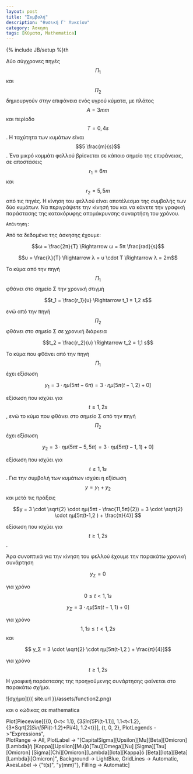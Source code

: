 ```yaml
---
layout: post
title: "Συμβολή"
description: "Φυσική Γ' Λυκείου"
category: Άσκηση
tags: [Κύματα, Mathematica]
---
```

{% include JB/setup %}th

Δύο σύγχρονες πηγές $$Π_1$$ και $$Π_2$$ δημιουργούν στην επιφάνεια ενός υγρού κύματα, με πλάτος $$Α = 3mm$$ και περίοδο $$T = 0,4s$$. Η ταχύτητα των κυμάτων είναι $$5 \frac{m}{s}$$. Ένα μικρό κομμάτι φελλού βρίσκεται σε κάποιο σημείο της επιφάνειας, σε αποστάσεις $$r_1=6m$$ και $$r_2=5,5m$$ από τις πηγές. Η κίνηση του φελλού είναι αποτέλεσμα της συμβολής των δύο κυμάτων. Να περιγράψετε την κίνησή του και να κάνετε την γραφική παράστασης της κατακόρυφης απομάκρυνσης συναρτήση του χρόνου.

`Απάντηση:`


Από τα δεδομένα της άσκησης έχουμε:

$$ω = \frac{2π}{Τ} \Rightarrow ω = 5π \frac{rad}{s}$$

$$υ = \frac{λ}{Τ} \Rightarrow λ = υ \cdot T \Rightarrow λ = 2m$$

Το κύμα από την πηγή $$Π_1$$ φθάνει στο σημείο Σ την χρονική στιγμή

$$t_1 = \frac{r_1}{υ} \Rightarrow t_1 = 1,2 s$$

ενώ από την πηγή $$Π_2$$ φθάνει στο σημείο Σ σε χρονική διάρκεια

$$t_2 = \frac{r_2}{υ} \Rightarrow t_2 = 1,1 s$$

To κύμα που φθάνει από την πηγή $$Π_1$$ έχει εξίσωση

$$y_1 = 3 \cdot ημ(5πt - 6π) = 3 \cdot ημ[5π(t-1,2)+0]$$

εξίσωση που ισχύει για $$ t \ge 1,2s$$, ενώ το κύμα που φθάνει στο σημείο Σ από την πηγή $$Π_2$$ έχει εξίσωση

$$y_2 = 3 \cdot ημ(5πt - 5,5π) = 3 \cdot ημ[5π(t-1,1)+0]$$

εξίσωση που ισχύει για $$ t \ge 1,1s$$. Για την συμβολή των κυμάτων ισχύει η εξίσωση $$y = y_1 + y_2$$ και μετά τις πράξεις

$$y = 3 \cdot \sqrt{2} \cdot ημ(5πt - \frac{11,5π}{2}) = 3 \cdot \sqrt{2} \cdot ημ[5π(t-1,2 ) + \frac{π}{4}] $$

εξίσωση που ισχύει για $$ t \ge 1,2s$$. 

Άρα συνοπτικά για την κίνηση του φελλού έχουμε την παρακάτω χρονική συνάρτηση

$$y_Σ = 0$$

για χρόνο $$0\le t < 1,1s$$

$$ y_Σ = 3 \cdot ημ[5π(t-1,1)+0]$$

για χρόνο $$1,1s \le t < 1,2s $$ και 

$$ y_Σ = 3 \cdot \sqrt{2} \cdot ημ[5π(t-1,2 ) + \frac{π}{4}]$$

για χρόνο $$ t \ge 1,2s $$


Η γραφική παράστασης της προηγούμενης συνάρτησης φαίνεται στο παρακάτω σχήμα.

![σχήμα]({{ site.url }}/assets/function2.png) 

και ο κώδικας σε mathematica

Plot[Piecewise[{{0, 0<t< 1.1}, {3*Sin[5*Pi(t-1.1)], 1.1<t<1.2}, {3*Sqrt[2]*Sin[5*Pi(t-1.2)+Pi/4], 1.2<t}}], {t, 0, 2}, 
					PlotLegends ->"Expressions",  
					PlotRange -> All, 
					PlotLabel -> "\[CapitalSigma]\[Upsilon]\[Mu]\[Beta]\[Omicron]\[Lambda]ή \[Kappa]\[Upsilon]\[Mu]ά\[Tau]\[Omega]\[Nu] \[Sigma]\[Tau]\[Omicron] \[Sigma]\[Chi]\[Omicron]\[Lambda]\[Iota]\[Kappa]ό \[Beta]\[Iota]\[Beta]\[Lambda]ί\[Omicron]", 
					Background -> LightBlue, 
					GridLines -> Automatic, 
					AxesLabel -> {"t(s)", "y(mm)"}, 
					Filling -> Automatic]

